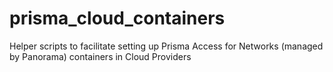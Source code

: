 # prisma_cloud_containers
Helper scripts to facilitate setting up Prisma Access for Networks (managed by Panorama) containers in Cloud Providers
